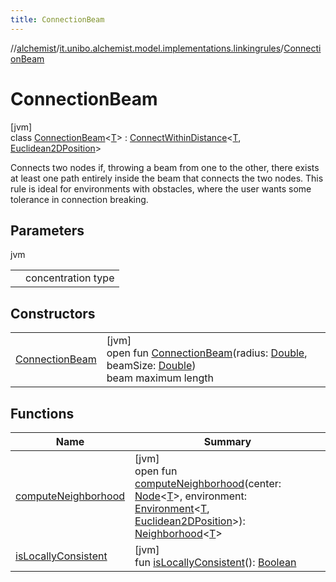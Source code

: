 ```yaml
---
title: ConnectionBeam
---
```

//[alchemist](../../../index.html)/[it.unibo.alchemist.model.implementations.linkingrules](../index.html)/[ConnectionBeam](index.html)



# ConnectionBeam



[jvm]\
class [ConnectionBeam](index.html)<[T](index.html)> : [ConnectWithinDistance](../-connect-within-distance/index.html)<[T](../../it.unibo.alchemist.model.implementations.environments/-image-environment/index.html), [Euclidean2DPosition](../../it.unibo.alchemist.model.implementations.positions/-euclidean2-d-position/index.html)> 

Connects two nodes if, throwing a beam from one to the other, there exists at least one path entirely inside the beam that connects the two nodes. This rule is ideal for environments with obstacles, where the user wants some tolerance in connection breaking.



## Parameters


jvm

| | |
|---|---|
| <T> | concentration type |



## Constructors


| | |
|---|---|
| [ConnectionBeam](-connection-beam.html) | [jvm]<br>open fun [ConnectionBeam](-connection-beam.html)(radius: [Double](https://kotlinlang.org/api/latest/jvm/stdlib/kotlin/-double/index.html), beamSize: [Double](https://kotlinlang.org/api/latest/jvm/stdlib/kotlin/-double/index.html))<br>beam maximum length |


## Functions


| Name | Summary |
|---|---|
| [computeNeighborhood](compute-neighborhood.html) | [jvm]<br>open fun [computeNeighborhood](compute-neighborhood.html)(center: [Node](../../it.unibo.alchemist.model.interfaces/-node/index.html)<[T](../../it.unibo.alchemist.model.implementations.environments/-image-environment/index.html)>, environment: [Environment](../../it.unibo.alchemist.model.interfaces/-environment/index.html)<[T](../../it.unibo.alchemist.model.implementations.environments/-image-environment/index.html), [Euclidean2DPosition](../../it.unibo.alchemist.model.implementations.positions/-euclidean2-d-position/index.html)>): [Neighborhood](../../it.unibo.alchemist.model.interfaces/-neighborhood/index.html)<[T](../../it.unibo.alchemist.model.implementations.environments/-image-environment/index.html)> |
| [isLocallyConsistent](../-abstract-locally-consistent-linking-rule/is-locally-consistent.html) | [jvm]<br>fun [isLocallyConsistent](../-abstract-locally-consistent-linking-rule/is-locally-consistent.html)(): [Boolean](https://kotlinlang.org/api/latest/jvm/stdlib/kotlin/-boolean/index.html) |

